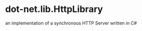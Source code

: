 dot-net.lib.HttpLibrary
=======================

an implementation of a synchronous HTTP Server written in C#
